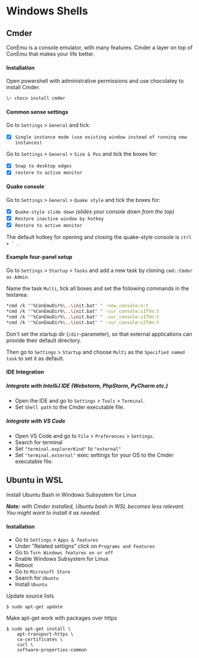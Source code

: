 # Windows Shells

## Cmder
ConEmu is a console emulator, with many features. Cmder a layer on top of ConEmu that makes your life better.

#### Installation
Open powershell with administrative permissions and use chocolatey to install Cmder.
```powershell
\> choco install cmder
```

#### Common sense settings
Go to `Settings` > `General` and tick:
- [x] `Single instance mode (use existing window instead of running new instances)`

Go to `Settings` > `General` > `Size & Pos` and tick the boxes for:
- [x] `Snap to desktop edges`
- [x] `restore to active monitor`

#### Quake console
Go to `Settings` > `General` > `Quake style` and tick the boxes for:
- [x] `Quake-style slide down` _(slides your console down from the top)_
- [x] `Restore inactive window by hotkey`
- [x] `Restore to active monitor`

The default hotkey for opening and closing the quake-style console  is ``ctrl + ` ``.

#### Example four-panel setup
Go to `Settings` > `Startup` > `Tasks` and add a new task by cloning `cmd::Cmder as Admin`.

Name the task `Multi`, tick all boxes and set the following commands in the textarea:
```bash
*cmd /k ""%ConEmuDir%\..\init.bat" " -new_console:n:t
*cmd /k ""%ConEmuDir%\..\init.bat" " -cur_console:s1TVn:t
*cmd /k ""%ConEmuDir%\..\init.bat" " -cur_console:s1THn:t
*cmd /k ""%ConEmuDir%\..\init.bat" " -cur_console:s2THn:t
```

Don't set the startup dir (`/dir`-parameter), so that external applications can provide their default directory.

Then go to `Settings` > `Startup` and choose `Multi` as the `Specified named task` to set it as default.

#### IDE Integration
##### Integrate with IntelliJ IDE (Webstorm, PhpStorm, PyCharm etc.)
- Open the IDE and go to `Settings` > `Tools` > `Terminal`.
- Set `Shell path` to the Cmder executable file.

##### Integrate with VS Code
- Open VS Code and go to `File` > `Preferences` > `Settings`.
- Search for terminal
- Set `"terminal.explorerKind"` to `"external"`
- Set `"terminal.external"` exec settings for your OS to the Cmder executable file.


## Ubuntu in WSL
Install Ubuntu Bash in Windows Subsystem for Linux

___Note:__ with Cmder installed, Ubuntu bash in WSL becomes less relevant. You might want to install it as needed._

#### Installation

- Go to `Settings` > `Apps & features`
- Under "Related settigns" click on `Programs and Features`
- Go to `Turn Windows features on or off`
- Enable Windows Subsystem for Linux
- Reboot
- Go to `Microsoft Store`
- Search for `Ubuntu`
- Install `Ubuntu`

Update source lists

```
$ sudo apt-get update
```

Make apt-get work with packages over https

```
$ sudo apt-get install \
    apt-transport-https \
    ca-certificates \
    curl \
    software-properties-common
```
